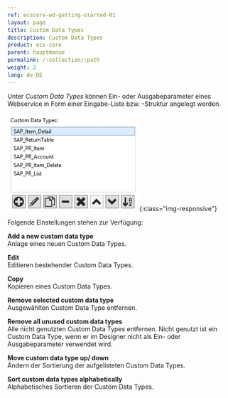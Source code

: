```yaml
---
ref: ecscore-wd-getting-started-01
layout: page
title: Custom Data Types
description: Custom Data Types
product: ecs-core
parent: hauptmenue
permalink: /:collection/:path
weight: 2
lang: de_DE
---
```


Unter *Custom Data Types* können Ein- oder Ausgabeparameter eines Webservice in Form einer Eingabe-Liste bzw. -Struktur angelegt werden. 

![WSD-CustomDataTypes](/img/content/ecscore-wsd_18.png){:class="img-responsive"}

Folgende Einstellungen stehen zur Verfügung:

**Add a new custom data type** <br>
Anlage eines neuen Custom Data Types.

**Edit** <br>
Editieren bestehender Custom Data Types.

**Copy** <br>
Kopieren eines Custom Data Types.

**Remove selected custom data type** <br>
Ausgewählten Custom Data Type entfernen.

**Remove all unused custom data types** <br>
Alle nicht genutzten Custom Data Types entfernen. Nicht genutzt ist ein Custom Data Type, wenn er im Designer nicht als Ein- oder Ausgabeparameter verwendet wird.

**Move custom data type up/ down** <br>
Ändern der Sortierung der aufgelisteten Custom Data Types. 

**Sort custom data types alphabetically** <br>
Alphabetisches Sortieren der Custom Data Types. 

       

  